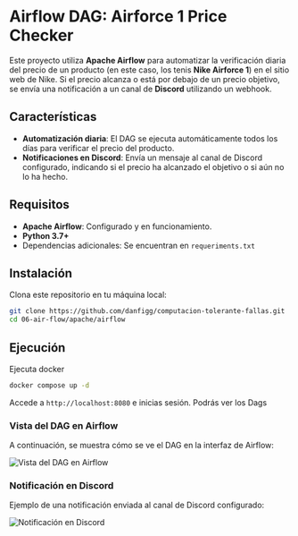 # Airflow DAG: Airforce 1 Price Checker

Este proyecto utiliza **Apache Airflow** para automatizar la verificación diaria del precio de un producto (en este caso, los tenis **Nike Airforce 1**) en el sitio web de Nike. Si el precio alcanza o está por debajo de un precio objetivo, se envía una notificación a un canal de **Discord** utilizando un webhook.

## Características

- **Automatización diaria**: El DAG se ejecuta automáticamente todos los días para verificar el precio del producto.
- **Notificaciones en Discord**: Envía un mensaje al canal de Discord configurado, indicando si el precio ha alcanzado el objetivo o si aún no lo ha hecho.

## Requisitos

- **Apache Airflow**: Configurado y en funcionamiento.
- **Python 3.7+**
- Dependencias adicionales:
  Se encuentran en `requeriments.txt`

## Instalación

Clona este repositorio en tu máquina local:
   ```bash
   git clone https://github.com/danfigg/computacion-tolerante-fallas.git
   cd 06-air-flow/apache/airflow
   ```

## Ejecución

Ejecuta docker
   ```bash
   docker compose up -d
   ```
Accede a `http://localhost:8080` e inicias sesión. Podrás ver los Dags

### Vista del DAG en Airflow
A continuación, se muestra cómo se ve el DAG en la interfaz de Airflow:

![Vista del DAG en Airflow](/images/airflow_dag_view.png)

### Notificación en Discord
Ejemplo de una notificación enviada al canal de Discord configurado:

![Notificación en Discord](/images/discord_notification.png)
